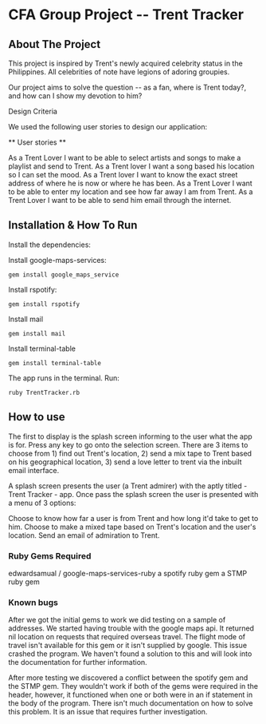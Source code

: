 # CFA Group Project -- Trent Tracker

## About The Project

This project is inspired by Trent's newly acquired celebrity status in the Philippines. All celebrities of note have legions of adoring groupies.

Our project aims to solve the question -- as a fan, where is Trent today?, and how can I show my devotion to him?

Design Criteria

We used the following user stories to design our application:

** User stories **

As a Trent Lover I want to be able to select artists and songs to make a playlist and send to Trent.
As a Trent lover I want a song based his location so I can set the mood.
As a Trent lover I want to know the exact street address of where he is now or where he has been.
As a Trent Lover I want to be able to enter my location and see how far away I am from Trent.
As a Trent Lover I want to be able to send him email through the internet.
## Installation & How To Run

Install the dependencies:

Install google-maps-services:

`gem install google_maps_service`

Install rspotify:

`gem install rspotify`

Install mail

`gem install mail`

Install terminal-table

`gem install terminal-table`

The app runs in the terminal. Run:

`ruby TrentTracker.rb`

## How to use

The first to display is the splash screen informing to the user what the app is for. Press any key to go onto the selection screen. There are 3 items to choose from 1) find out Trent's location, 2) send a mix tape to Trent based on his geographical location, 3) send a love letter to trent via the inbuilt email interface.

A splash screen presents the user (a Trent admirer) with the aptly titled - Trent Tracker - app. Once pass the splash screen the user is presented with a menu of 3 options:

Choose to know how far a user is from Trent and how long it'd take to get to him.
Choose to make a mixed tape based on Trent's location and the user's location.
Send an email of admiration to Trent.
### Ruby Gems Required

edwardsamual / google-maps-services-ruby
a spotify ruby gem
a STMP ruby gem
### Known bugs

After we got the initial gems to work we did testing on a sample of addresses. We started having trouble with the google maps api. It returned nil location on requests that required overseas travel. The flight mode of travel isn't available for this gem or it isn't supplied by google. This issue crashed the program. We haven't found a solution to this and will look into the documentation for further information.

After more testing we discovered a conflict between the spotify gem and the STMP gem. They wouldn't work if both of the gems were required in the header, however, it functioned when one or both were in an if statement in the body of the program. There isn't much documentation on how to solve this problem. It is an issue that requires further investigation.
